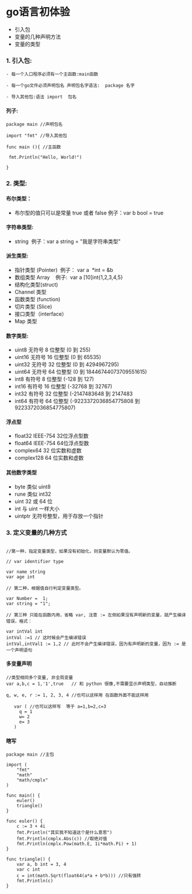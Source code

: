 # go语言初体验

- 引入包
- 变量的几种声明方法
- 变量的类型

### 1. 引入包:

```golang
- 每一个入口程序必须有一个主函数:main函数

- 每一个go文件必须声明包名 声明包名字语法:  package 名字

- 导入其他包:语法 import  包名
```

#### 列子:

```golang
package main //声明包名

import "fmt" //导入其他包

func main (){ //主函数

 fmt.Println("Hello, World!")

}
```

### 2. 类型:

#### 布尔类型：


- 布尔型的值只可以是常量 true 或者 false 例子：var b bool = true

#### 字符串类型:


- string  例子：var a string = "我是字符串类型"

#### 派生类型:


- 指针类型 (Pointer)  例子： var a  *int = &b
- 数组类型 Array    例子:  var a [10]int{1,2,3,4,5}
- 结构化类型(struct)
- Channel 类型
- 函数类型 (function)
- 切片类型 (Slice)
- 接口类型（interface）
- Map 类型

#### 数字类型:


- uint8 无符号 8 位整型 (0 到 255)
- uint16 无符号 16 位整型 (0 到 65535)
- uint32 无符号 32 位整型 (0 到 4294967295)
- uint64 无符号 64 位整型 (0 到 18446744073709551615)
- int8 有符号 8 位整型 (-128 到 127)
- int16 有符号 16 位整型 (-32768 到 32767)
- int32 有符号 32 位整型 (-2147483648 到 2147483
- int64 有符号 64 位整型 (-9223372036854775808 到 9223372036854775807)


 #### 浮点型




- float32 IEEE-754 32位浮点型数
- float64 IEEE-754 64位浮点型数
- complex64 32 位实数和虚数
- complex128 64 位实数和虚数

#### 其他数字类型


- byte 类似 uint8
- rune 类似 int32
- uint 32 或 64 位
- int 与 uint 一样大小
- uintptr 无符号整型，用于存放一个指针

### 3. 定义变量的几种方式

```golang

//第一种，指定变量类型，如果没有初始化，则变量默认为零值。

// var identifier type

var name string
var age int

// 第二种，根据值自行判定变量类型。

var Number =  1;
var string = "1";

// 第三种 只能在函数内用，省略 var, 注意 := 左侧如果没有声明新的变量，就产生编译错误，格式： 

var intVal int 
intVal :=1 // 这时候会产生编译错误
intVal,intVal1 := 1,2 // 此时不会产生编译错误，因为有声明新的变量，因为 := 是一个声明语句
```

#### 多变量声明

```golang
//类型相同多个变量, 非全局变量
var a,b,c = 1,'1',true   // 和 python 很像,不需要显示声明类型，自动推断

q, w, e, r := 1, 2, 3, 4 //也可以这样用 在函数外面不能这样用

   var ( //也可以这样写  等于 a=1,b=2,c=3
   	 q = 1
   	 w= 2
   	 e= 3
   )
```

#### 瞎写

```golang
package main //主包

import (
	"fmt"
	"math"
	"math/cmplx"
)

func main() {
	euler()
	triangle()
}

func euler() {
	c := 3 + 4i
	fmt.Println("其实我不知道这个是什么意思")
	fmt.Println(cmplx.Abs(c)) //取绝对值
	fmt.Println(cmplx.Pow(math.E, 1i*math.Pi) + 1)
}

func triangle() {
	var a, b int = 3, 4
	var c int
	c = int(math.Sqrt(float64(a*a + b*b))) //只有强转
	fmt.Println(c)
}
```

